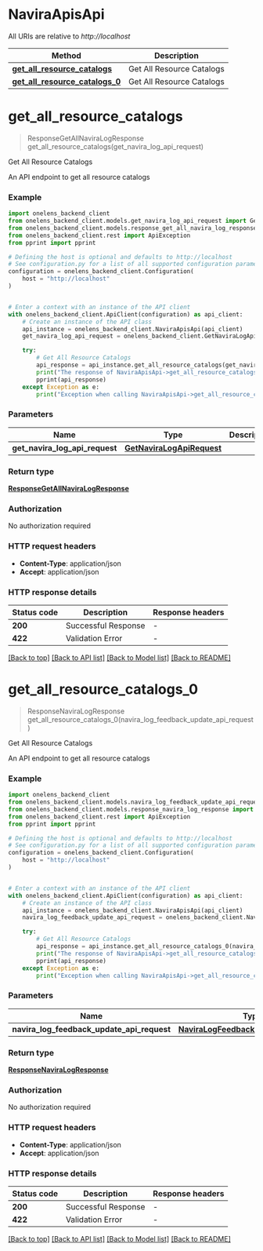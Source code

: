 # NaviraApisApi

All URIs are relative to *http://localhost*

Method | Description
------------- | -------------
[**get_all_resource_catalogs**](NaviraApisApi.md#get_all_resource_catalogs) | Get All Resource Catalogs
[**get_all_resource_catalogs_0**](NaviraApisApi.md#get_all_resource_catalogs_0) | Get All Resource Catalogs


# **get_all_resource_catalogs**
> ResponseGetAllNaviraLogResponse get_all_resource_catalogs(get_navira_log_api_request)

Get All Resource Catalogs

An API endpoint to get all resource catalogs

### Example


```python
import onelens_backend_client
from onelens_backend_client.models.get_navira_log_api_request import GetNaviraLogApiRequest
from onelens_backend_client.models.response_get_all_navira_log_response import ResponseGetAllNaviraLogResponse
from onelens_backend_client.rest import ApiException
from pprint import pprint

# Defining the host is optional and defaults to http://localhost
# See configuration.py for a list of all supported configuration parameters.
configuration = onelens_backend_client.Configuration(
    host = "http://localhost"
)


# Enter a context with an instance of the API client
with onelens_backend_client.ApiClient(configuration) as api_client:
    # Create an instance of the API class
    api_instance = onelens_backend_client.NaviraApisApi(api_client)
    get_navira_log_api_request = onelens_backend_client.GetNaviraLogApiRequest() # GetNaviraLogApiRequest | 

    try:
        # Get All Resource Catalogs
        api_response = api_instance.get_all_resource_catalogs(get_navira_log_api_request)
        print("The response of NaviraApisApi->get_all_resource_catalogs:\n")
        pprint(api_response)
    except Exception as e:
        print("Exception when calling NaviraApisApi->get_all_resource_catalogs: %s\n" % e)
```



### Parameters


Name | Type | Description  | Notes
------------- | ------------- | ------------- | -------------
 **get_navira_log_api_request** | [**GetNaviraLogApiRequest**](GetNaviraLogApiRequest.md)|  | 

### Return type

[**ResponseGetAllNaviraLogResponse**](ResponseGetAllNaviraLogResponse.md)

### Authorization

No authorization required

### HTTP request headers

 - **Content-Type**: application/json
 - **Accept**: application/json

### HTTP response details

| Status code | Description | Response headers |
|-------------|-------------|------------------|
**200** | Successful Response |  -  |
**422** | Validation Error |  -  |

[[Back to top]](#) [[Back to API list]](../README.md#documentation-for-api-endpoints) [[Back to Model list]](../README.md#documentation-for-models) [[Back to README]](../README.md)

# **get_all_resource_catalogs_0**
> ResponseNaviraLogResponse get_all_resource_catalogs_0(navira_log_feedback_update_api_request)

Get All Resource Catalogs

An API endpoint to get all resource catalogs

### Example


```python
import onelens_backend_client
from onelens_backend_client.models.navira_log_feedback_update_api_request import NaviraLogFeedbackUpdateApiRequest
from onelens_backend_client.models.response_navira_log_response import ResponseNaviraLogResponse
from onelens_backend_client.rest import ApiException
from pprint import pprint

# Defining the host is optional and defaults to http://localhost
# See configuration.py for a list of all supported configuration parameters.
configuration = onelens_backend_client.Configuration(
    host = "http://localhost"
)


# Enter a context with an instance of the API client
with onelens_backend_client.ApiClient(configuration) as api_client:
    # Create an instance of the API class
    api_instance = onelens_backend_client.NaviraApisApi(api_client)
    navira_log_feedback_update_api_request = onelens_backend_client.NaviraLogFeedbackUpdateApiRequest() # NaviraLogFeedbackUpdateApiRequest | 

    try:
        # Get All Resource Catalogs
        api_response = api_instance.get_all_resource_catalogs_0(navira_log_feedback_update_api_request)
        print("The response of NaviraApisApi->get_all_resource_catalogs_0:\n")
        pprint(api_response)
    except Exception as e:
        print("Exception when calling NaviraApisApi->get_all_resource_catalogs_0: %s\n" % e)
```



### Parameters


Name | Type | Description  | Notes
------------- | ------------- | ------------- | -------------
 **navira_log_feedback_update_api_request** | [**NaviraLogFeedbackUpdateApiRequest**](NaviraLogFeedbackUpdateApiRequest.md)|  | 

### Return type

[**ResponseNaviraLogResponse**](ResponseNaviraLogResponse.md)

### Authorization

No authorization required

### HTTP request headers

 - **Content-Type**: application/json
 - **Accept**: application/json

### HTTP response details

| Status code | Description | Response headers |
|-------------|-------------|------------------|
**200** | Successful Response |  -  |
**422** | Validation Error |  -  |

[[Back to top]](#) [[Back to API list]](../README.md#documentation-for-api-endpoints) [[Back to Model list]](../README.md#documentation-for-models) [[Back to README]](../README.md)

